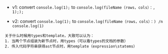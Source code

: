 - v1: convert ```console.log(1);``` to ```console.log(fileName（rows，cols）：, 1););```

- v2: convert ```console.log(1);``` to ```console.log(fileName（rows，cols）：) /n console.log(1)```



```
关于什么时候用types和template，大致可以认为：
1. 当两个节点组装为新节点时，用types（可以看types的文档的参数）
2. 传入代码字符串获得ast节点时，用template（expression\statems）
```
